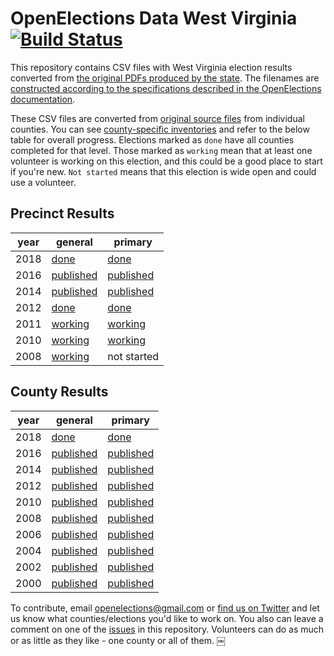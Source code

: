 OpenElections Data West Virginia [![Build Status](https://github.com/openelections/openelections-data-wv/actions/workflows/format_tests.yml/badge.svg?branch=master)](https://github.com/openelections/openelections-data-wv/actions)
=====================

This repository contains CSV files with West Virginia election results converted from [the original PDFs produced by the state](https://sos.wv.gov/elections/Pages/HistElecResults.aspx). The filenames are [constructed according to the specifications described in the OpenElections documentation](http://docs.openelections.net/archive-standardization/).

These CSV files are converted from [original source files](https://github.com/openelections/openelections-sources-wv) from individual counties. You can see [county-specific inventories](https://github.com/openelections/openelections-data-wv/blob/master/county_matrix.csv) and refer to the below table for overall progress. Elections marked as `done` have all counties completed for that level. Those marked as `working` mean that at least one volunteer is working on this election, and this could be a good place to start if you're new. `Not started` means that this election is wide open and could use a volunteer.

## Precinct Results

| year  | general  | primary  |
|---|---|---|
| 2018  | [done](https://github.com/openelections/openelections-data-wv/blob/master/2018/20181106__wv__general__precinct.csv) |  [done](https://github.com/openelections/openelections-data-wv/blob/master/2018/20180508__wv__primary__precinct.csv) |
| 2016  | [published](https://github.com/openelections/openelections-results-wv/blob/master/raw/20161108__wv__general__precinct__raw.csv)  |  [published](https://github.com/openelections/openelections-results-wv/blob/master/raw/20160510__wv__primary__precinct__raw.csv) |
| 2014 |  [published](https://github.com/openelections/openelections-results-wv/blob/master/raw/20141104__wv__general__precinct__raw.csv) | [published](https://github.com/openelections/openelections-results-wv/blob/master/raw/20140513__wv__primary__precinct__raw.csv)  |
| 2012  |  [done](https://github.com/openelections/openelections-results-wv/blob/master/raw/20121106__wv__general__precinct__raw.csv) | [done](https://github.com/openelections/openelections-results-wv/blob/master/raw/20120508__wv__primary__precinct__raw.csv) |
| 2011  | [working](https://github.com/openelections/openelections-data-wv/issues/23) | [working](https://github.com/openelections/openelections-data-wv/issues/22) |
| 2010  |  [working](https://github.com/openelections/openelections-data-wv/issues/10) | [working](https://github.com/openelections/openelections-data-wv/issues/20) |
| 2008  |  [working](https://github.com/openelections/openelections-data-wv/issues/3) | not started |


## County Results

| year  | general  | primary  |
|---|---|---|
| 2018  | [done](https://github.com/openelections/openelections-data-wv/blob/master/2018/20180508__wv__general__county.csv) | [done](https://github.com/openelections/openelections-data-wv/blob/master/2018/20180508__wv__primary.csv) |
| 2016  | [published](https://github.com/openelections/openelections-results-wv/blob/master/raw/20161108__wv__general__county__raw.csv)  | [published](https://github.com/openelections/openelections-results-wv/blob/master/raw/20160510__wv__primary__county__raw.csv) |
| 2014  | [published](https://github.com/openelections/openelections-results-wv/blob/master/raw/20141104__wv__general__county__raw.csv)  | [published](https://github.com/openelections/openelections-results-wv/blob/master/raw/20160510__wv__primary__county__raw.csv) |
| 2012  | [published](https://github.com/openelections/openelections-results-wv/blob/master/raw/20121106__wv__general__county__raw.csv) | [published](https://github.com/openelections/openelections-results-wv/blob/master/raw/20120508__wv__primary__county__raw.csv) |
| 2010  | [published](https://github.com/openelections/openelections-results-wv/blob/master/raw/20101102__wv__general__county__raw.csv) | [published](https://github.com/openelections/openelections-results-wv/blob/master/raw/20100511__wv__primary__county__raw.csv) |
| 2008  | [published](https://github.com/openelections/openelections-results-wv/blob/master/raw/20081104__wv__general__county__raw.csv) | [published](https://github.com/openelections/openelections-results-wv/blob/master/raw/20080513__wv__primary__county__raw.csv) |
| 2006  | [published](https://github.com/openelections/openelections-results-wv/blob/master/raw/20061107__wv__general__county__raw.csv) | [published](https://github.com/openelections/openelections-results-wv/blob/master/raw/20060509__wv__primary__county__raw.csv) |
| 2004  | [published](https://github.com/openelections/openelections-results-wv/blob/master/raw/20041102__wv__general__county__raw.csv) | [published](https://github.com/openelections/openelections-results-wv/blob/master/raw/20040511__wv__primary__county__raw.csv) |
| 2002  | [published](https://github.com/openelections/openelections-results-wv/blob/master/raw/20021105__wv__general__county__raw.csv) | [published](https://github.com/openelections/openelections-results-wv/blob/master/raw/20020514__wv__primary__county__raw.csv) |
| 2000  | [published](https://github.com/openelections/openelections-results-wv/blob/master/raw/20001107__wv__general__county__raw.csv) | [published](https://github.com/openelections/openelections-results-wv/blob/master/raw/20000509__wv__primary__county__raw.csv) |

To contribute, email openelections@gmail.com or [find us on Twitter](https://twitter.com/openelex) and let us know what counties/elections you'd like to work on. You also can leave a comment on one of the [issues](https://github.com/openelections/openelections-data-wv/issues) in this repository. Volunteers can do as much or as little as they like - one county or all of them.
￼
